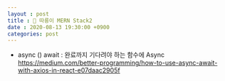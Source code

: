 ```yaml
---
layout : post
title : 🛴 따릉이 MERN Stack2
date : 2020-08-13 19:30:00 +0900
categories: post
---
```



- async () await : 완료까지 기다려야 하는 함수에 Async 
https://medium.com/better-programming/how-to-use-async-await-with-axios-in-react-e07daac2905f